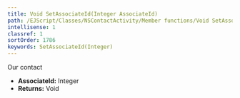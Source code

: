 ```yaml
---
title: Void SetAssociateId(Integer AssociateId)
path: /EJScript/Classes/NSContactActivity/Member functions/Void SetAssociateId(Integer p_0)
intellisense: 1
classref: 1
sortOrder: 1786
keywords: SetAssociateId(Integer)
---
```



Our contact



* **AssociateId:** Integer
* **Returns:** Void


